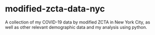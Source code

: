 # modified-zcta-data-nyc
A collection of my COVID-19 data by modified ZCTA in New York City, as well as other relevant demographic data and my analysis using python.
